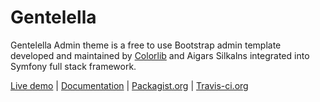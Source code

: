 # Gentelella

Gentelella Admin theme is a free to use Bootstrap admin template developed and maintained by [Colorlib](https://colorlib.com) and Aigars Silkalns integrated into Symfony full stack framework.

[Live demo](https://colorlib.com/polygon/gentelella/index.html) | [Documentation](https://github.com/SymfonyCollection/Gentelella/wiki) |
[Packagist.org](https://packagist.org/packages/krzysiekpiasecki/gentelella) |
[Travis-ci.org](https://travis-ci.org/krzysiekpiasecki/Gentelella)


